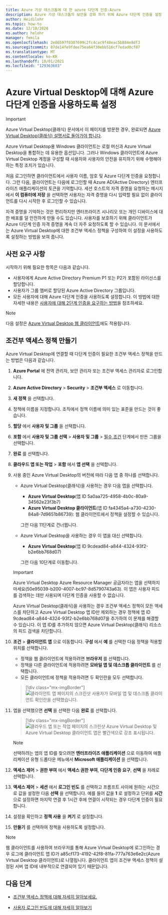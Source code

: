 ```yaml
---
title: Azure 가상 데스크톱에 대 한 azure 다단계 인증-Azure
description: Azure 가상 데스크톱의 보안을 강화 하기 위해 Azure 다단계 인증을 설정 하는 방법입니다.
author: Heidilohr
ms.topic: how-to
ms.date: 12/10/2020
ms.author: helohr
manager: femila
ms.openlocfilehash: 2e86597f0307699c2fc4cac9f48eac5b884e8df3
ms.sourcegitcommit: 87de14fe9fdee75ea64f30ebb516cf7edad0cf87
ms.translationtype: MT
ms.contentlocale: ko-KR
ms.lasthandoff: 10/01/2021
ms.locfileid: "129363603"
---
```

# <a name="enable-azure-multifactor-authentication-for-azure-virtual-desktop"></a>Azure Virtual Desktop에 대해 Azure 다단계 인증을 사용하도록 설정

>[!IMPORTANT]
> Azure Virtual Desktop(클래식) 문서에서 이 페이지를 방문한 경우, 완료되면 [Azure Virtual Desktop(클래식) 설명서로 돌아가야 합니다](./virtual-desktop-fall-2019/tenant-setup-azure-active-directory.md).

Azure Virtual Desktop용 Windows 클라이언트는 로컬 머신과 Azure Virtual Desktop을 통합하는 데 유용한 옵션입니다. 그러나 Windows 클라이언트에 Azure Virtual Desktop 계정을 구성할 때 사용자와 사용자의 안전을 유지하기 위해 수행해야 하는 특정 조치가 있습니다.

처음 로그인하면 클라이언트에서 사용자 이름, 암호 및 Azure 다단계 인증을 요청합니다. 그런 다음, 클라이언트는 다음에 로그인할 때 Azure AD(Active Directory) 엔터프라이즈 애플리케이션의 토큰을 기억합니다. 세션 호스트의 자격 증명을 요청하는 메시지에서 **이 컴퓨터에 저장** 을 선택하면 사용자는 자격 증명을 다시 입력할 필요 없이 클라이언트를 다시 시작한 후 로그인할 수 있습니다.

자격 증명을 기억하는 것은 편리하지만 엔터프라이즈 시나리오 또는 개인 디바이스에 대한 배포를 덜 안전하게 만들 수도 있습니다. 사용자를 보호하기 위해 클라이언트가 Azure 다단계 인증 자격 증명을 계속 더 자주 요청하도록 할 수 있습니다. 이 문서에서는 Azure Virtual Desktop에 대한 조건부 액세스 정책을 구성하여 이 설정을 사용하도록 설정하는 방법을 보여 줍니다.

## <a name="prerequisites"></a>사전 요구 사항

시작하기 위해 필요한 항목은 다음과 같습니다.

- 사용자에게 Azure Active Directory Premium P1 또는 P2가 포함된 라이선스를 할당합니다.
- 사용자가 그룹 멤버로 할당된 Azure Active Directory 그룹입니다.
- 모든 사용자에 대해 Azure 다단계 인증을 사용하도록 설정합니다. 이 방법에 대한 자세한 내용은 [사용자에 대해 2단계 인증을 요구하는 방법](../active-directory/authentication/howto-mfa-userstates.md#view-the-status-for-a-user)을 참조하세요.

> [!NOTE]
> 다음 설정은 [Azure Virtual Desktop 웹 클라이언트](https://rdweb.wvd.microsoft.com/arm/webclient/index.html)에도 적용됩니다.

## <a name="create-a-conditional-access-policy"></a>조건부 액세스 정책 만들기

Azure Virtual Desktop에 연결할 때 다단계 인증이 필요한 조건부 액세스 정책을 만드는 방법은 다음과 같습니다.

1. **Azure Portal** 에 전역 관리자, 보안 관리자 또는 조건부 액세스 관리자로 로그인합니다.
2. **Azure Active Directory** > **Security** > **조건부 액세스** 로 이동합니다.
3. **새 정책** 을 선택합니다.
4. 정책에 이름을 지정합니다. 조직에서 정책 이름에 의미 있는 표준을 만드는 것이 좋습니다.
5. **할당** 에서 **사용자 및 그룹** 을 선택합니다.
6. **포함** 에서 **사용자 및 그룹 선택** > **사용자 및 그룹** > [필수 조건](#prerequisites) 단계에서 만든 그룹을 선택합니다.
7. **완료** 를 선택합니다.
8. **클라우드 앱 또는 작업** > **포함** 에서 **앱 선택** 을 선택합니다.
9. 사용 중인 Azure Virtual Desktop의 버전에 따라 다음 앱 중 하나를 선택합니다.
   
   - Azure Virtual Desktop(클래식)을 사용하는 경우 다음 앱을 선택합니다.
       
       - **Azure Virtual Desktop**(앱 ID 5a0aa725-4958-4b0c-80a9-34562e23f3b7)
       - **Azure Virtual Desktop 클라이언트**(앱 ID fa4345a4-a730-4230-84a8-7d9651b86739): 웹 클라이언트에서 정책을 설정할 수 있습니다.
       
        그런 다음 11단계로 건너뜁니다.

   - Azure Virtual Desktop을 사용하는 경우 이 앱을 대신 선택합니다.
       
       -  **Azure Virtual Desktop**(앱 ID 9cdead84-a844-4324-93f2-b2e6bb768d07)
       
        그런 다음 10단계로 이동합니다.

   >[!IMPORTANT]
   > Azure Virtual Desktop Azure Resource Manager 공급자라는 앱을 선택하지 마세요(50e95039-b200-4007-bc97-8d5790743a63). 이 앱은 사용자 피드를 검색하는 데만 사용되며 다단계 인증을 사용할 수 없습니다.
   > 
   > Azure Virtual Desktop(클래식)을 사용하는 경우 조건부 액세스 정책이 모든 액세스를 차단하고 Azure Virtual Desktop 앱 ID만 제외하는 경우 정책에 앱 ID 9cdead84-a844-4324-93f2-b2e6bb768d07을 추가하여 이 문제를 해결할 수 있습니다. 이 앱 ID를 추가하지 않으면 Azure Virtual Desktop(클래식) 리소스의 피드 검색을 차단합니다.

10. **조건** > **클라이언트 앱** 으로 이동합니다. **구성** 에서 **예** 를 선택한 다음 정책을 적용할 위치를 선택합니다.
    
    - 정책을 웹 클라이언트에 적용하려면 **브라우저** 를 선택합니다.
    - 정책을 다른 클라이언트에 적용하려면 **모바일 앱 및 데스크톱 클라이언트** 를 선택합니다.
    - 모든 클라이언트에 정책을 적용하려면 두 확인란을 모두 선택합니다.
   
    > [!div class="mx-imgBorder"]
    > ![클라이언트 앱 페이지의 스크린샷 사용자가 모바일 앱 및 데스크톱 클라이언트 확인란을 선택했습니다.](media/select-apply.png)

11. 앱을 선택했으면 **선택** 을 선택한 다음 **완료** 를 선택합니다.

    > [!div class="mx-imgBorder"]
    > ![클라우드 앱 또는 작업 페이지의 스크린샷 Azure Virtual Desktop 및 Azure Virtual Desktop 클라이언트 앱은 빨간색으로 강조 표시됩니다.](media/cloud-apps-enterprise.png)

    >[!NOTE]
    >선택하려는 앱의 앱 ID를 찾으려면 **엔터프라이즈 애플리케이션** 으로 이동하여 애플리케이션 유형 드롭다운 메뉴에서 **Microsoft 애플리케이션** 을 선택합니다.

12. **액세스 제어** > **권한 부여** 에서 **액세스 권한 부여**, **다단계 인증 요구**, **선택** 을 차례로 선택합니다.
13. **액세스 제어** > **세션** 에서 **로그인 빈도** 를 선택하고 프롬프트 사이에 원하는 시간으로 값을 설정한 다음 **선택** 을 선택합니다. 예를 들어 값을 **1** 로 설정하고 단위를 **시간** 으로 설정하면 마지막 연결 후 1시간 후에 연결이 시작되는 경우 다단계 인증이 필요합니다.
14. 설정을 확인하고 **정책 사용** 을 **켜기** 로 설정합니다.
15. **만들기** 를 선택하여 정책을 사용하도록 설정합니다.

>[!NOTE]
>웹 클라이언트를 사용하여 브라우저를 통해 Azure Virtual Desktop에 로그인하는 경우 로그에 클라이언트 앱 ID가 a85cf173-4192-42f8-81fa-777a763e6e2c(Azure Virtual Desktop 클라이언트)로 나열됩니다. 클라이언트 앱이 조건부 액세스 정책이 설정된 서버 앱 ID에 내부적으로 연결되어 있기 때문입니다. 

## <a name="next-steps"></a>다음 단계

- [조건부 액세스 정책에 대해 자세히 알아보세요.](../active-directory/conditional-access/concept-conditional-access-policies.md)

- [사용자 로그인 빈도에 대해 자세히 알아보기](../active-directory/conditional-access/howto-conditional-access-session-lifetime.md#user-sign-in-frequency)
